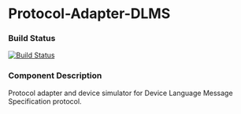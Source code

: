 # Protocol-Adapter-DLMS

### Build Status

[![Build Status](http://54.77.62.182/job/OSGP_Protocol-Adapter-DLMS_development/badge/icon?style=plastic)](http://54.77.62.182/job/OSGP_Protocol-Adapter-DLMS_development)

### Component Description

Protocol adapter and device simulator for Device Language Message Specification protocol.
